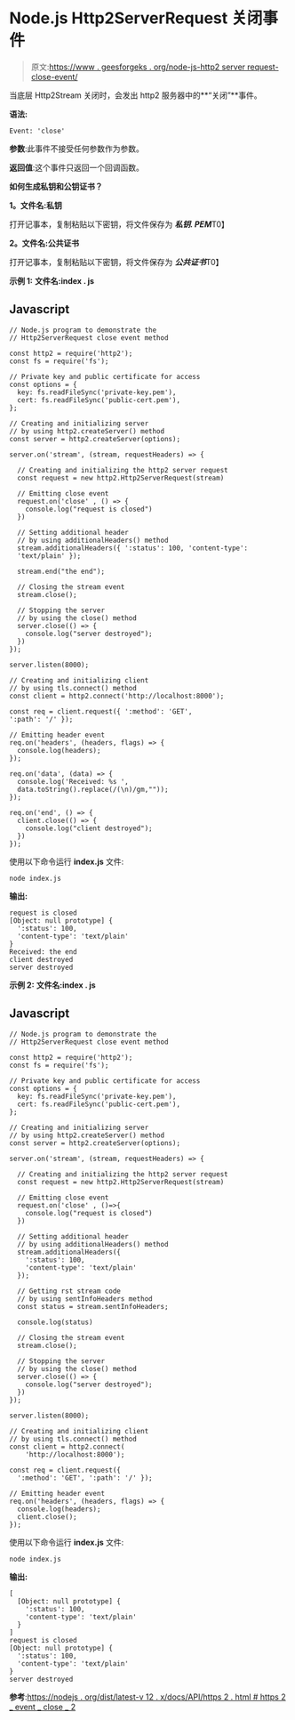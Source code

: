 # Node.js Http2ServerRequest 关闭事件

> 原文:[https://www . geesforgeks . org/node-js-http2 server request-close-event/](https://www.geeksforgeeks.org/node-js-http2serverrequest-close-event/)

当底层 Http2Stream 关闭时，会发出 http2 服务器中的**“关闭”**事件。

**语法:**

```
Event: 'close'

```

**参数**:此事件不接受任何参数作为参数。

**返回值**:这个事件只返回一个回调函数。

**如何生成私钥和公钥证书？**

**1。文件名:私钥**

打开记事本，复制粘贴以下密钥，将文件保存为 ***私钥. PEM***T0】

**2。文件名:公共证书**

打开记事本，复制粘贴以下密钥，将文件保存为 ***公共证书***T0】

**示例 1:** **文件名:index . js**

## Javascript

```
// Node.js program to demonstrate the
// Http2ServerRequest close event method

const http2 = require('http2');
const fs = require('fs');

// Private key and public certificate for access
const options = {
  key: fs.readFileSync('private-key.pem'),
  cert: fs.readFileSync('public-cert.pem'),
};

// Creating and initializing server
// by using http2.createServer() method
const server = http2.createServer(options);

server.on('stream', (stream, requestHeaders) => {

  // Creating and initializing the http2 server request
  const request = new http2.Http2ServerRequest(stream)

  // Emitting close event
  request.on('close' , () => {
    console.log("request is closed")
  })

  // Setting additional header 
  // by using additionalHeaders() method
  stream.additionalHeaders({ ':status': 100, 'content-type': 
  'text/plain' });

  stream.end("the end");

  // Closing the stream event
  stream.close();

  // Stopping the server
  // by using the close() method
  server.close(() => {
    console.log("server destroyed");
  })
});

server.listen(8000);

// Creating and initializing client
// by using tls.connect() method
const client = http2.connect('http://localhost:8000');

const req = client.request({ ':method': 'GET', 
':path': '/' });

// Emitting header event
req.on('headers', (headers, flags) => {
  console.log(headers);
});

req.on('data', (data) => {
  console.log('Received: %s ',
  data.toString().replace(/(\n)/gm,""));
});

req.on('end', () => {
  client.close(() => {
    console.log("client destroyed");
  })
});
```

使用以下命令运行 **index.js** 文件:

```
node index.js
```

**输出:**

```
request is closed
[Object: null prototype] {
  ':status': 100,
  'content-type': 'text/plain'
}
Received: the end
client destroyed
server destroyed

```

**示例 2:** **文件名:index . js**

## Javascript

```
// Node.js program to demonstrate the
// Http2ServerRequest close event method

const http2 = require('http2');
const fs = require('fs');

// Private key and public certificate for access
const options = {
  key: fs.readFileSync('private-key.pem'),
  cert: fs.readFileSync('public-cert.pem'),
};

// Creating and initializing server
// by using http2.createServer() method
const server = http2.createServer(options);

server.on('stream', (stream, requestHeaders) => {

  // Creating and initializing the http2 server request
  const request = new http2.Http2ServerRequest(stream)

  // Emitting close event
  request.on('close' , ()=>{
    console.log("request is closed")
  })

  // Setting additional header 
  // by using additionalHeaders() method
  stream.additionalHeaders({ 
    ':status': 100, 
    'content-type': 'text/plain' 
  });

  // Getting rst stream code
  // by using sentInfoHeaders method
  const status = stream.sentInfoHeaders;

  console.log(status)

  // Closing the stream event
  stream.close();

  // Stopping the server
  // by using the close() method
  server.close(() => {
    console.log("server destroyed");
  })
});

server.listen(8000);

// Creating and initializing client
// by using tls.connect() method
const client = http2.connect(
    'http://localhost:8000');

const req = client.request({ 
  ':method': 'GET', ':path': '/' });

// Emitting header event
req.on('headers', (headers, flags) => {
  console.log(headers);
  client.close();
});
```

使用以下命令运行 **index.js** 文件:

```
node index.js
```

**输出:**

```
[
  [Object: null prototype] {    
    ':status': 100,
    'content-type': 'text/plain'
  }
]
request is closed
[Object: null prototype] {
  ':status': 100,
  'content-type': 'text/plain'
}
server destroyed

```

**参考**:[https://nodejs . org/dist/latest-v 12 . x/docs/API/https 2 . html # https 2 _ event _ close _ 2](https://nodejs.org/dist/latest-v12.x/docs/api/http2.html#http2_event_close_2)
